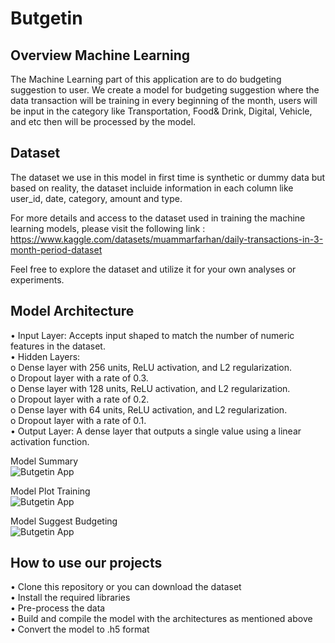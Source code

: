 # Butgetin

## Overview Machine Learning
The Machine Learning part of this application are to do budgeting suggestion to user. We create a model for budgeting suggestion where the data transaction will be training in every beginning of the month, users will be input in the category like Transportation, Food& Drink, Digital, Vehicle, and etc then will be processed by the model.

## Dataset
The dataset we use in this model in first time is synthetic or dummy data but based on reality, the dataset incluide information in each column like user_id, date, category, amount and type.

For more details and access to the dataset used in training the machine learning models, please visit the following
link : https://www.kaggle.com/datasets/muammarfarhan/daily-transactions-in-3-month-period-dataset

Feel free to explore the dataset and utilize it for your own analyses or experiments.

## Model Architecture

•	Input Layer:
Accepts input shaped to match the number of numeric features in the dataset.  
•	Hidden Layers:  
o	Dense layer with 256 units, ReLU activation, and L2 regularization.  
o	Dropout layer with a rate of 0.3.  
o	Dense layer with 128 units, ReLU activation, and L2 regularization.  
o	Dropout layer with a rate of 0.2.  
o	Dense layer with 64 units, ReLU activation, and L2 regularization.  
o	Dropout layer with a rate of 0.1.  
•	Output Layer:
A dense layer that outputs a single value using a linear activation function.  

Model Summary  
![Butgetin App](https://www.dropbox.com/scl/fi/qjyinj4ql4vux7opiq6im/ModelSummary.png?rlkey=0qu8d8bo7kgfgdfhzhzcnycca&st=x3twghbf&dl=0)  

Model Plot Training  
![Butgetin App](https://www.dropbox.com/scl/fi/s2dle1md46472j71xz4uf/PlotTraining.png?rlkey=px6v7h0dj4z0wwrsu1v58l6d5&st=kdo9e6j4&dl=0)  

Model Suggest Budgeting  
![Butgetin App](https://www.dropbox.com/scl/fi/psrewyy0jl2mk72a8kvcy/ModelSuggest.png?rlkey=5w7hg92ervaiae8fz4vd5qgf7&st=oolixzlw&dl=0)  


## How to use our projects
•	Clone this repository or you can download the dataset  
•	Install the required libraries  
•	Pre-process the data  
•	Build and compile the model with the architectures as mentioned above  
•	Convert the model to .h5 format  
